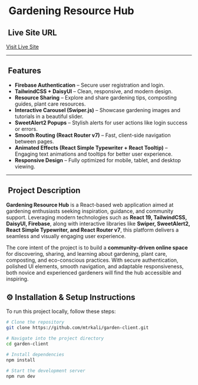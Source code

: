 # ​ Gardening Resource Hub

## ​ Live Site URL
[Visit Live Site](https://garden-client-f1349.web.app/)

---

## ​ Features
- **Firebase Authentication** – Secure user registration and login.
- **TailwindCSS + DaisyUI** – Clean, responsive, and modern design.
- **Resource Sharing** – Explore and share gardening tips, composting guides, plant care resources.
- **Interactive Carousel (Swiper.js)** – Showcase gardening images and tutorials in a beautiful slider.
- **SweetAlert2 Popups** – Stylish alerts for user actions like login success or errors.
- **Smooth Routing (React Router v7)** – Fast, client-side navigation between pages.
- **Animated Effects (React Simple Typewriter + React Tooltip)** – Engaging text animations and tooltips for better user experience.
- **Responsive Design** – Fully optimized for mobile, tablet, and desktop viewing.

---

## ​ Project Description
**Gardening Resource Hub** is a React-based web application aimed at gardening enthusiasts seeking inspiration, guidance, and community support. Leveraging modern technologies such as **React 19, TailwindCSS, DaisyUI, Firebase**, along with interactive libraries like **Swiper, SweetAlert2, React Simple Typewriter, and React Router v7**, this platform delivers a seamless and visually engaging user experience.

The core intent of the project is to build a **community-driven online space** for discovering, sharing, and learning about gardening, plant care, composting, and eco-conscious practices. With secure authentication, polished UI elements, smooth navigation, and adaptable responsiveness, both novice and experienced gardeners will find the hub accessible and inspiring.


## ⚙️ Installation & Setup Instructions
To run this project locally, follow these steps:

```bash
# Clone the repository
git clone https://github.com/mtrkali/garden-client.git

# Navigate into the project directory
cd garden-client

# Install dependencies
npm install

# Start the development server
npm run dev